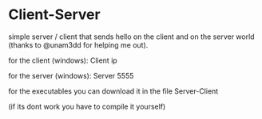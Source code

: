 # Client-Server
simple server / client that sends hello on the client and on the server world (thanks to @unam3dd for helping me out).

for the client (windows): Client ip

for the server (windows): Server 5555

for the executables you can download it in the file Server-Client

(if its dont work you have to compile it yourself)
